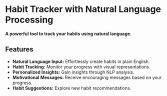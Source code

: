 # Habit Tracker with Natural Language Processing

**A powerful tool to track your habits using natural language.**

## Features

* **Natural Language Input:** Effortlessly create habits in plain English.
* **Habit Tracking:** Monitor your progress with visual representations.
* **Personalized Insights:** Gain insights through NLP analysis.
* **Motivational Messages:** Receive encouraging messages based on your progress.
* **Habit Suggestions:** Explore new habit recommendations.
